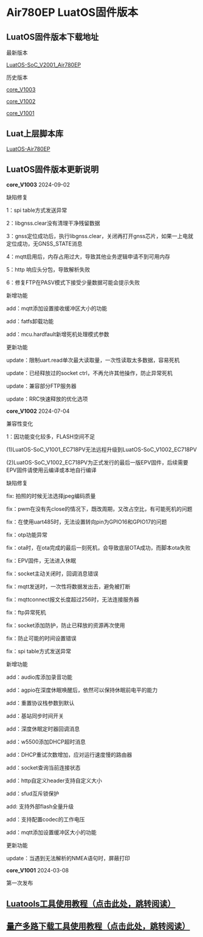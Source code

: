 # Air780EP LuatOS固件版本

## LuatOS固件版本下载地址

最新版本

[LuatOS-SoC_V2001_Air780EP](https://gitee.com/openLuat/LuatOS/releases/download/v2001.ec7xx.release/LuatOS-SoC_V2001_Air780EP.soc)


历史版本

[core_V1003](https://gitee.com/openLuat/LuatOS/releases/download/v1003.ec7xx.release/core_V1003.zip)

[core_V1002](https://gitee.com/openLuat/LuatOS/releases/download/v1002.ec7xx.release/core_V1002.zip)

[core_V1001](https://gitee.com/openLuat/LuatOS/releases/download/v1001.ec7xx.release/core_V1001.zip)

## Luat上层脚本库

[LuatOS-Air780EP](https://gitee.com/openLuat/LuatOS-Air780EP)


## LuatOS固件版本更新说明

**core_V1003** 2024-09-02

缺陷修复

1：spi table方式发送异常

2：libgnss.clear没有清理干净残留数据

3：gnss定位成功后，执行libgnss.clear，关闭再打开gnss芯片，如果一上电就定位成功，无GNSS_STATE消息

4：mqtt启用后，内存占用过大，导致其他业务逻辑申请不到可用内存

5：http 响应头分包，导致解析失败

6：修复FTP在PASV模式下接受少量数据可能会提示失败

新增功能

add：mqtt添加设置接收缓冲区大小的功能

add：fatfs卸载功能

add：mcu.hardfault新增死机处理模式参数

更新功能

update：限制uart.read单次最大读取量，一次性读取太多数据，容易死机

update：已经释放过的socket ctrl，不再允许其他操作，防止异常死机

update：兼容部分FTP服务器

update：RRC快速释放的优化选项


**core_V1002** 2024-07-04

兼容性变化

1：因功能变化较多，FLASH空间不足

(1)LuatOS-SoC_V1001_EC718PV无法远程升级到LuatOS-SoC_V1002_EC718PV

(2)LuatOS-SoC_V1002_EC718PV为正式发行的最后一版EPV固件，后续需要EPV固件请使用云编译或本地自行编译

缺陷修复

fix: 拍照的时候无法选择jpeg编码质量

fix：pwm在没有先close的情况下，既改周期，又改占空比，有可能死机的问题

fix：在使用uart485时，无法设置转向pin为GPIO16和GPIO17的问题

fix：otp功能异常

fix：ota时，在ota完成的最后一刻死机，会导致底层OTA成功，而脚本ota失败

fix：EPV固件，无法进入休眠

fix：socket主动关闭时，回调消息错误

fix：mqtt发送时，一次性将数据发出去，避免被打断

fix：mqttconnect报文长度超过256时，无法连接服务器

fix：ftp异常死机

fix：socket添加防护，防止已释放的资源再次使用

fix：防止可能的时间设置错误

fix：spi table方式发送异常

新增功能

add：audio库添加录音功能

add：agpio在深度休眠唤醒后，依然可以保持休眠前电平的能力

add：重置协议栈参数到默认

add：基站同步时间开关

add：深度休眠定时器回调消息

add：w5500添加DHCP超时消息

add：DHCP重试次数增加，应对运行速度慢的路由器

add：socket查询当前连接状态

add：http自定义header支持自定义大小

add：sfud互斥锁保护

add: 支持外部flash全量升级

add：支持配置codec的工作电压

add：mqtt添加设置缓冲区大小的功能

更新功能

update：当遇到无法解析的NMEA语句时，屏蔽打印


**core_V1001** 2024-03-08

第一次发布


## [Luatools工具使用教程（点击此处，跳转阅读）](https://docs.openluat.com/Luatools/)

## [量产多路下载工具使用教程（点击此处，跳转阅读）](https://docs.openluat.com/multi_download/)